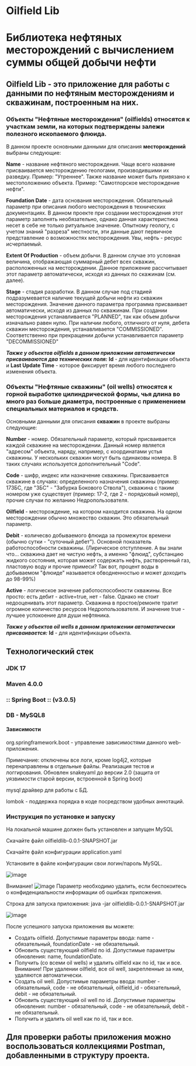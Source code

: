 # **Oilfield Lib**
# Библиотека нефтяных месторождений с вычислением суммы общей добычи нефти
## Oilfield Lib - это приложение для работы с данными по нефтяным месторождениям и скважинам, построенным на них.

### Объекты "Нефтяные месторождения" (oilfields) относятся к участкам земли, на которых подтверждены залежи полезного ископаемого флюида.

В данном проекте основными данными для описания **месторождений** выбраны следующие:

**Name** - название нефтяного месторождения. Чаще всего название присваивается месторождению геологами, производившими их разведку. Пример: "Утреннее".
Также название может быть привязано к местоположению объекта. Пример: "Самотлорское месторождение нефти".

**Foundation Date** - дата основания месторождения. Обязательный параметр при описания любого месторождения в технических документациях.
В данном проекте при создании месторождения этот параметр заполнять необязательно, однако данная характеристика несет в себе не только ритуальное значение.
Опытному геологу, с учетом знаний "разреза" местности, эти данные дают первичное представление о возможностях месторождения. Увы, нефть - ресурс исчерпаемый.

**Extent Of Production** - объем добычи. В данном случае это условная величина, отображающая суммарный дебет всех скважин, расположенных на месторождении.
Данное приложение рассчитывает этот параметр автоматически, исходя из данных по скажинам (см. далее).

**Stage** - стадия разработки. В данном случае под стадией подразумевается наличие текущей добычи нефти из скважин месторождения. 
Значение данного параметра программа присваивает автоматически, исходя из данных по скважинам. При создании месторождения устанавливается "PLANNED", так как
объем добычи изначально равен нулю. При наличии любого, отличного от нуля, дебета скважин месторождения, устанавливается "COMMISSIONED". 
Соответственно при прекращении добычи устанавливается параметр "DECOMMISSIONED"

***Также у объектов oilfields в данном приложении автоматически присваиваются два технических поля:*** **Id** - для идентификации объекта и
**Last Update Time** - которое фиксирует время любого последнего изменения объекта.

### Объекты "Нефтяные скважины" (oil wells) относятся к горной выработке цилиндрической формы, чья длина во много раз больше диаметра, построенные с применением специальных материалов и средств.

Основными данными для описания **скважин** в проекте выбраны следующие:

**Number** - номер. Обязательный параметр, который присваивается каждой скважине на месторождении. Данный номер является "адресом" объекта,
наряду, например, с координатами устья скважины. У нескольких скважин могут быть одинаковы номера. В таких случаях используется дополнительный "Code".

**Code** - шифр, индекс или назначение скважины. Присваивается скважине в случаях: определенного назначения
скважины (пример: 17ЗБС, где "ЗБС" - "Забурка Бокового Ствола"),
скважина с таким номером уже существует (пример: 17-2, где 2 - порядковый номер), прочие случаи по желанию Недропользователя.

**Oilfield** - месторождение, на котором находится скважина. На одном месторождении обычно множество скважин. Это обязательный параметр.

**Debit** - количесво добываемого флюида за промежуток времени (обычно сутки - "суточный дебет"). Основной показатель работоспособности скважины.
(Лирическое отступление. А вы знали что... скважина дает не чистую нефть, а именно "флюид", субстанцию жидкого состояния, которая может содержать нефть,
растворенный газ, пластовую воду и прочие примеси? Так вот, процент воды в добываемом "флюиде" называется обводненностью и может доходить до 98-99%)

**Active** - логическое значение работоспособности скважины. Все просто: есть дебит - active=true, нет - false. Однако не стоит недооценивать этот параметр.
Скважина в простое/ремонте тратит огромное количество ресурсов Недропользователя. И значение true - лучшее успокоение для души нефтяника.

***Также у объектов oil wells в данном приложении автоматически присваивается:*** **Id** - для идентификации объекта.

## Технологический стек
### JDK 17
### Maven 4.0.0
### :: Spring Boot :: (v3.0.5)

### DB - MySQL8

#### Зависимости
org.springframework.boot - управление зависимостями данного web-приложения. 

Примечание: отключены все логи, кроме log4j2, которые перенаправлены в отдельные файлы. Реализация тестов и логгирования. Обновлен snakeyaml до версии 2.0 (защита от уязвимости старой версии, встроенной в Spring boot)

mysql драйвер для работы с БД.

lombok - поддержка порядка в коде посредством удобных аннотаций.

### Инструкция по установке и запуску
На локальной машине должен быть установлен и запущен MySQL

Скачайте файл oilfieldlib-0.0.1-SNAPSHOT.jar

Скачайте файл конфигурации application.yaml

Установите в файле конфигурации свои логин/пароль MySQL.

![image](https://user-images.githubusercontent.com/120375170/232064520-4f3c6c16-1654-4786-be91-42507a79b3d9.png)


Внимание! ![image](https://user-images.githubusercontent.com/120375170/232072131-98055812-c77c-4402-847c-f3252f10cb05.png)
Параметр необходимо удалить, если беспокоитесь о конфиденциальности информации об ошибках приложения.

Строка для запуска приложения: java -jar oilfieldlib-0.0.1-SNAPSHOT.jar

![image](https://user-images.githubusercontent.com/120375170/232073638-062df8b3-c2a3-4d53-bb74-b126619b8c9e.png)

После успешного запуска приложения вы можете:
+ Создать oilfield. Допустимые параметры ввода: name - обязательный, foundationDate - не обязательный.
+ Обновить существующий oilfield по id. Допустимые параметры обновления: name, foundationDate.
+ Получить (со всеми oil wells) и удалить oilfield как по id, так и все. Внимание! При удалении oilfield, все oil well, закрепленные за ним, удаляются автоматически.
+ Создать oil well. Допустимые параметры ввода: number - обязательный, code - не обязательный, oilfield_id - обязательный, debit - не обязательный.
+ Обновить существующий oil well по id. Допустимые параметры обновления: number - обязательный, code - не обязательный, debit - не обязательный.
+ Получить и удалить oil well как по id, так и все.


## Для проверки работы приложения можно воспользоваться коллекциями Postman, добавленными в структуру проекта.
